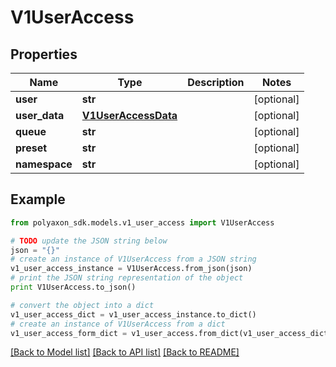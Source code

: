 # V1UserAccess


## Properties
Name | Type | Description | Notes
------------ | ------------- | ------------- | -------------
**user** | **str** |  | [optional] 
**user_data** | [**V1UserAccessData**](V1UserAccessData.md) |  | [optional] 
**queue** | **str** |  | [optional] 
**preset** | **str** |  | [optional] 
**namespace** | **str** |  | [optional] 

## Example

```python
from polyaxon_sdk.models.v1_user_access import V1UserAccess

# TODO update the JSON string below
json = "{}"
# create an instance of V1UserAccess from a JSON string
v1_user_access_instance = V1UserAccess.from_json(json)
# print the JSON string representation of the object
print V1UserAccess.to_json()

# convert the object into a dict
v1_user_access_dict = v1_user_access_instance.to_dict()
# create an instance of V1UserAccess from a dict
v1_user_access_form_dict = v1_user_access.from_dict(v1_user_access_dict)
```
[[Back to Model list]](../README.md#documentation-for-models) [[Back to API list]](../README.md#documentation-for-api-endpoints) [[Back to README]](../README.md)


